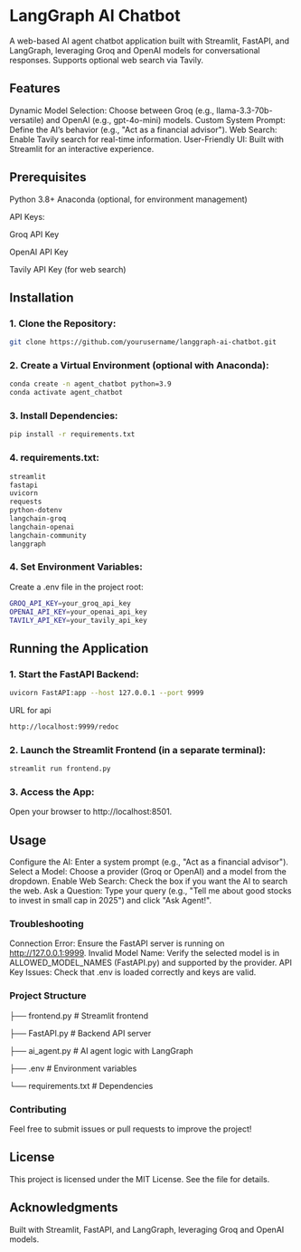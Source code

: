 # LangGraph AI Chatbot
A web-based AI agent chatbot application built with Streamlit, FastAPI, and LangGraph, leveraging Groq and OpenAI models for conversational responses. Supports optional web search via Tavily.

## Features
Dynamic Model Selection: Choose between Groq (e.g., llama-3.3-70b-versatile) and OpenAI (e.g., gpt-4o-mini) models.
Custom System Prompt: Define the AI’s behavior (e.g., "Act as a financial advisor").
Web Search: Enable Tavily search for real-time information.
User-Friendly UI: Built with Streamlit for an interactive experience.

## Prerequisites
Python 3.8+
Anaconda (optional, for environment management)

API Keys:

Groq API Key

OpenAI API Key

Tavily API Key (for web search)

## Installation
### 1. Clone the Repository:
```bash
git clone https://github.com/yourusername/langgraph-ai-chatbot.git
```

### 2. Create a Virtual Environment (optional with Anaconda):
```bash
conda create -n agent_chatbot python=3.9
conda activate agent_chatbot
```

### 3. Install Dependencies:
```bash
pip install -r requirements.txt
```

### 4. requirements.txt:
```bash
streamlit
fastapi
uvicorn
requests
python-dotenv
langchain-groq
langchain-openai
langchain-community
langgraph
```

### 4. Set Environment Variables:

Create a .env file in the project root:
```bash
GROQ_API_KEY=your_groq_api_key
OPENAI_API_KEY=your_openai_api_key
TAVILY_API_KEY=your_tavily_api_key
```

## Running the Application
### 1. Start the FastAPI Backend:
```bash
uvicorn FastAPI:app --host 127.0.0.1 --port 9999
```
URL for api
```bash
http://localhost:9999/redoc
```

### 2. Launch the Streamlit Frontend (in a separate terminal):
```bash
streamlit run frontend.py
```

### 3. Access the App: 
Open your browser to http://localhost:8501.

## Usage
Configure the AI: Enter a system prompt (e.g., "Act as a financial advisor").
Select a Model: Choose a provider (Groq or OpenAI) and a model from the dropdown.
Enable Web Search: Check the box if you want the AI to search the web.
Ask a Question: Type your query (e.g., "Tell me about good stocks to invest in small cap in 2025") and click "Ask Agent!".
### Troubleshooting
Connection Error: Ensure the FastAPI server is running on http://127.0.0.1:9999.
Invalid Model Name: Verify the selected model is in ALLOWED_MODEL_NAMES (FastAPI.py) and supported by the provider.
API Key Issues: Check that .env is loaded correctly and keys are valid.
### Project Structure

├── frontend.py       # Streamlit frontend

├── FastAPI.py        # Backend API server

├── ai_agent.py       # AI agent logic with LangGraph

├── .env             # Environment variables

└── requirements.txt  # Dependencies

### Contributing
Feel free to submit issues or pull requests to improve the project!

## License
This project is licensed under the MIT License. See the  file for details.

## Acknowledgments
Built with Streamlit, FastAPI, and LangGraph, leveraging Groq and OpenAI models.

